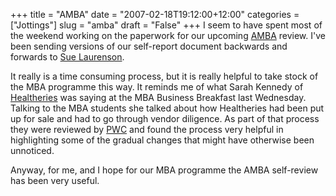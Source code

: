 +++
title = "AMBA"
date = "2007-02-18T19:12:00+12:00"
categories = ["Jottings"]
slug = "amba"
draft = "False"
+++
I seem to have spent most of the weekend working on the paperwork for our
upcoming [AMBA](https://www.mbaworld.com/ "Association of MBA programmes")
review. I've been sending versions of our self-report document backwards and
forwards to [Sue Laurenson](https://staff.business.auckland.ac.nz/s.laurenson
"Sue's staff page").

It really is a time consuming process, but it is really helpful to take stock
of the MBA programme this way. It reminds me of what Sarah Kennedy of
[Healtheries](https://www.healtheries.co.nz/) was saying at the MBA Business
Breakfast last Wednesday. Talking to the MBA students she talked about how
Healtheries had been put up for sale and had to go through vendor diligence. As
part of that process they were reviewed by [PWC](https://www.pwc.com/
"PriceWaterhouseCoopers NZ") and found the process very helpful in highlighting
some of the gradual changes that might have otherwise been unnoticed.

Anyway, for me, and I hope for our MBA programme the AMBA self-review has been
very useful.

